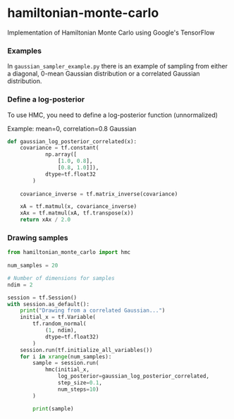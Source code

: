 # hamiltonian-monte-carlo

Implementation of Hamiltonian Monte Carlo using Google's TensorFlow

### Examples

In `gaussian_sampler_example.py` there is an example of sampling from either a diagonal, 0-mean Gaussian distribution or a correlated Gaussian distribution.

### Define a log-posterior
To use HMC, you need to define a log-posterior function (unnormalized)

Example: mean=0, correlation=0.8 Gaussian

```python
def gaussian_log_posterior_correlated(x):
    covariance = tf.constant(
            np.array([
                [1.0, 0.8],
                [0.8, 1.0]]), 
            dtype=tf.float32
        )
        
    covariance_inverse = tf.matrix_inverse(covariance)

    xA = tf.matmul(x, covariance_inverse)
    xAx = tf.matmul(xA, tf.transpose(x))
    return xAx / 2.0
```

### Drawing samples
    
```python
from hamiltonian_monte_carlo import hmc
    
num_samples = 20

# Number of dimensions for samples
ndim = 2

session = tf.Session()
with session.as_default():
    print("Drawing from a correlated Gaussian...")
    initial_x = tf.Variable(
        tf.random_normal(
            (1, ndim), 
            dtype=tf.float32)
        )
    session.run(tf.initialize_all_variables())
    for i in xrange(num_samples):
        sample = session.run(
            hmc(initial_x, 
                log_posterior=gaussian_log_posterior_correlated, 
                step_size=0.1, 
                num_steps=10)
        )

        print(sample)
```
